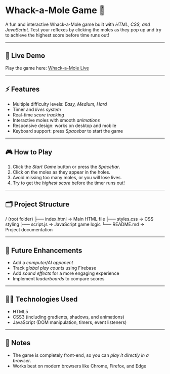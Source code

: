 #  Whack-a-Mole Game 🎯

A fun and interactive Whack-a-Mole game built with *HTML, CSS, and JavaScript*. Test your reflexes by clicking the moles as they pop up and try to achieve the highest score before time runs out!  

---

## 🔗 Live Demo
Play the game here: [Whack-a-Mole Live](https://your-username.github.io/mini-project-/)

---

## ⚡ Features
- Multiple difficulty levels: *Easy, Medium, Hard*
- Timer and *lives system*
- Real-time *score tracking*
- Interactive moles with smooth *animations*
- Responsive design: works on desktop and mobile
- Keyboard support: press *Spacebar* to start the game

---

## 🎮 How to Play
1. Click the *Start Game* button or press the *Spacebar*.  
2. Click on the moles as they appear in the holes.  
3. Avoid missing too many moles, or you will lose lives.  
4. Try to get the *highest score* before the timer runs out!  

---

## 🗂 Project Structure
/ (root folder) ├── index.html      → Main HTML file ├── styles.css      → CSS styling ├── script.js       → JavaScript game logic └── README.md       → Project documentation

---

## 🔧 Future Enhancements
- Add a *computer/AI opponent*  
- Track *global play counts* using Firebase  
- Add *sound effects* for a more engaging experience  
- Implement *leaderboards* to compare scores  

---

## 👩‍💻 Technologies Used
- HTML5  
- CSS3 (including gradients, shadows, and animations)  
- JavaScript (DOM manipulation, timers, event listeners)  

---

## 📌 Notes
- The game is completely front-end, so you can *play it directly in a browser*.  
- Works best on modern browsers like Chrome, Firefox, and Edge
